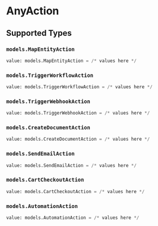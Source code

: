 # AnyAction


## Supported Types

### `models.MapEntityAction`

```python
value: models.MapEntityAction = /* values here */
```

### `models.TriggerWorkflowAction`

```python
value: models.TriggerWorkflowAction = /* values here */
```

### `models.TriggerWebhookAction`

```python
value: models.TriggerWebhookAction = /* values here */
```

### `models.CreateDocumentAction`

```python
value: models.CreateDocumentAction = /* values here */
```

### `models.SendEmailAction`

```python
value: models.SendEmailAction = /* values here */
```

### `models.CartCheckoutAction`

```python
value: models.CartCheckoutAction = /* values here */
```

### `models.AutomationAction`

```python
value: models.AutomationAction = /* values here */
```

